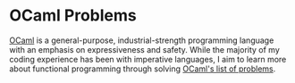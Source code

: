 # OCaml Problems

[OCaml](https://ocaml.org/) is a general-purpose, industrial-strength programming language with an emphasis on expressiveness and safety. While the majority of my coding experience has been with imperative languages, I aim to learn more about functional programming through solving [OCaml's list of problems](https://ocaml.org/problems).
